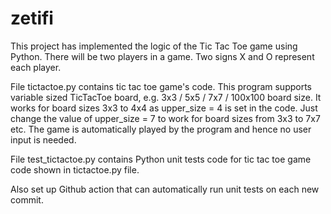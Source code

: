 # zetifi
This project has implemented the logic of the Tic Tac Toe game using Python. There will be two players in a game. Two signs X and O represent each player.

File tictactoe.py contains tic tac toe game's code. This program supports variable sized TicTacToe board, e.g. 3x3 / 5x5 / 7x7 / 100x100 board size.
It works for board sizes 3x3 to 4x4 as upper_size = 4 is set in the code. Just change the value of upper_size = 7 to work for board sizes from 3x3 to 7x7 etc.
The game is automatically played by the program and hence no user input is needed.

File test_tictactoe.py contains Python unit tests code for tic tac toe game code shown in tictactoe.py file.

Also set up Github action that can automatically run unit tests on each new commit.
